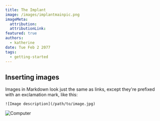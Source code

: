 ```yaml
---
title: The Implant
image: /images/implantmainpic.png
imageMeta:
  attribution:
  attributionLink:
featured: true
authors:
  - katherine
date: Tue Feb 2 2077
tags:
  - getting-started
---
```


## Inserting images

Images in Markdown look just the same as links, except they're prefixed with an exclamation mark, like this:

`![Image description](/path/to/image.jpg)`

![Computer](https://casper.ghost.org/v1.0.0/images/computer.jpg)
